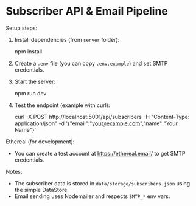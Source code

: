 # Subscriber API & Email Pipeline

Setup steps:

1. Install dependencies (from `server` folder):

   npm install

2. Create a `.env` file (you can copy `.env.example`) and set SMTP credentials.

3. Start the server:

   npm run dev

4. Test the endpoint (example with curl):

   curl -X POST http://localhost:5001/api/subscribers -H "Content-Type: application/json" -d '{"email":"you@example.com","name":"Your Name"}'

Ethereal (for development):

- You can create a test account at https://ethereal.email/ to get SMTP credentials.

Notes:

- The subscriber data is stored in `data/storage/subscribers.json` using the simple DataStore.
- Email sending uses Nodemailer and respects `SMTP_*` env vars.
